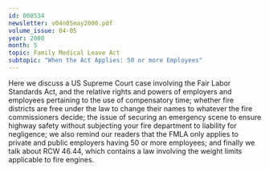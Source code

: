 ```yaml
---
id: 000534
newsletter: v04n05may2000.pdf
volume_issue: 04-05
year: 2000
month: 5
topic: Family Medical Leave Act
subtopic: "When the Act Applies: 50 or more Employees"
---
```


Here we discuss a US Supreme Court case involving the Fair Labor Standards Act, and the relative rights and powers of employers and employees pertaining to the use of compensatory time; whether fire districts are free under the law to change their names to whatever the fire commissioners decide; the issue of securing an emergency scene to ensure highway safety without subjecting your fire department to liability for negligence; we also remind our readers that the FMLA only applies to private and public employers having 50 or more employees; and finally we talk about RCW 46.44, which contains a law involving the weight limits applicable to fire engines.